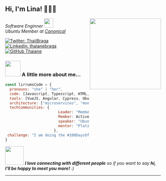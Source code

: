 <h2> Hi, I'm Lina! 👩🏼‍💻 </h2>
<img align='right' src="https://scontent.fclo1-4.fna.fbcdn.net/v/t39.30808-6/226512386_3071158113166275_8597950186307699168_n.jpg?_nc_cat=105&ccb=1-7&_nc_sid=09cbfe&_nc_ohc=lgrDVytY3EgAX9ek9Yn&tn=Gx8AVDeDzzOoqikI&_nc_ht=scontent.fclo1-4.fna&oh=00_AT9g07HSMkjjvZn4py1X1fJZ67OBI8XEgGMedy3mXc947Q&oe=632F78BB" width="230">
<p><em>Software Enginner <img src="https://media.giphy.com/media/fYSnHlufseco8Fh93Z/giphy.gif" width="30"></br>Ubuntu Member at <a href="https://www.ubuntu-co.com">Canonical</a>
</em></p>

[![Twitter: ThaiiBraga](https://img.shields.io/twitter/follow/lirrums?style=social)](https://twitter.com/lirrums)
[![Linkedin: thaianebraga](https://img.shields.io/badge/-lirrums-blue?style=flat-square&logo=Linkedin&logoColor=white&link=https://www.linkedin.com/in/lirrums/)](https://www.linkedin.com/in/lirrums/)
[![GitHub Thaiane](https://img.shields.io/github/followers/lirrumscode?label=follow&style=social)](https://github.com/lirrumscode)


### <img src="https://media.giphy.com/media/VgCDAzcKvsR6OM0uWg/giphy.gif" width="50"> A little more about me...  

```javascript
const lirrumsCode = {
  pronouns: "she" | "her",
  code: [Javascript, Typescript, HTML, CSS, Php, Ionic, SQL, Ubuntu Touch, Linux],
  tools: [VueJS, Angular, Cypress, Ubuntu Touch - JS, QML, Lumen],
  architecture: ["microservices", "monolothic"],
  techCommunities: {
                        Leader: "Member ",
                        Member: Active Ubuntu - Cannonical,
                        speaker: "UbuntuColombia, CampusPartyCo, Coahuila University, EsLibre (Rey Juan Carlos University)",
                        mentor: "Platzi Master"
                      },
 challenge: "I am doing the #100DaysOfCode challenge focused on typescript"
}
```

<img src="https://media.giphy.com/media/LnQjpWaON8nhr21vNW/giphy.gif" width="60"> <em><b>I love connecting with different people</b> so if you want to say <b>hi, I'll be happy to meet you more!</b> :)</em>

---
